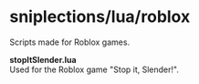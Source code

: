 # sniplections/lua/roblox
Scripts made for Roblox games.

**stopItSlender.lua**<br/>
Used for the Roblox game "Stop it, Slender!".
